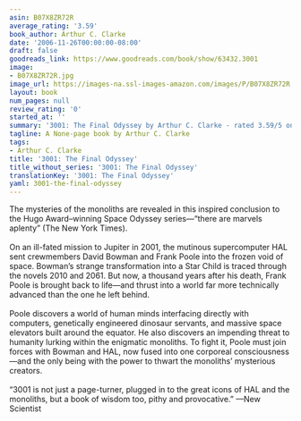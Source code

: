 ```yaml
---
asin: B07X8ZR72R
average_rating: '3.59'
book_author: Arthur C. Clarke
date: '2006-11-26T00:00:00-08:00'
draft: false
goodreads_link: https://www.goodreads.com/book/show/63432.3001
image:
- B07X8ZR72R.jpg
image_url: https://images-na.ssl-images-amazon.com/images/P/B07X8ZR72R.01._SCLZZZZZZZ.jpg
layout: book
num_pages: null
review_rating: '0'
started_at: ''
summary: '3001: The Final Odyssey by Arthur C. Clarke - rated 3.59/5 on Goodreads'
tagline: A None-page book by Arthur C. Clarke
tags:
- Arthur C. Clarke
title: '3001: The Final Odyssey'
title_without_series: '3001: The Final Odyssey'
translationKey: '3001: The Final Odyssey'
yaml: 3001-the-final-odyssey
---
```


The mysteries of the monoliths are revealed in this inspired conclusion to the Hugo Award–winning Space Odyssey series—“there are marvels aplenty” (The New York Times).<br /> <br />On an ill-fated mission to Jupiter in 2001, the mutinous supercomputer HAL sent crewmembers David Bowman and Frank Poole into the frozen void of space. Bowman’s strange transformation into a Star Child is traced through the novels 2010 and 2061. But now, a thousand years after his death, Frank Poole is brought back to life—and thrust into a world far more technically advanced than the one he left behind.<br /> <br />Poole discovers a world of human minds interfacing directly with computers, genetically engineered dinosaur servants, and massive space elevators built around the equator. He also discovers an impending threat to humanity lurking within the enigmatic monoliths. To fight it, Poole must join forces with Bowman and HAL, now fused into one corporeal consciousness—and the only being with the power to thwart the monoliths’ mysterious creators.<br /> <br />“3001 is not just a page-turner, plugged in to the great icons of HAL and the monoliths, but a book of wisdom too, pithy and provocative.” —New Scientist